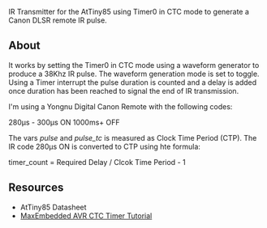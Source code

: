 IR Transmitter for the AtTiny85 using Timer0 in CTC mode to generate a Canon DLSR remote IR pulse.

About
-----

It works by setting the Timer0 in CTC mode using a waveform generator to produce a 38Khz IR pulse. The waveform generation mode is set to toggle. Using a Timer interrupt the pulse duration is counted and a delay is added once duration has been reached to signal the end of IR transmission. 

I'm using a Yongnu Digital Canon Remote with the following codes:

280μs - 300μs ON
1000ms+ 	  OFF

The vars *pulse* and *pulse_tc* is measured as Clock Time Period (CTP). The IR code 280μs ON is converted to CTP using hte formula:

timer_count = Required Delay / Clcok Time Period  - 1


Resources
---------

* AtTiny85 Datasheet
* [MaxEmbedded AVR  CTC Timer Tutorial](http://maxembedded.com/2011/07/avr-timers-ctc-mode/)